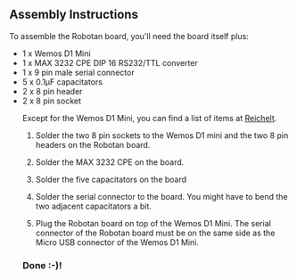 <H2>Assembly Instructions</H2>
To assemble the Robotan board, you'll need the board itself plus:  
<BR>
<UL>
<LI>1 x Wemos D1 Mini
<LI>1 x MAX 3232 CPE DIP 16 RS232/TTL converter
<LI>1 x 9 pin male serial connector
<LI>5 x 0.1µF capacitators
<LI>2 x 8 pin header
<LI>2 x 8 pin socket

Except for the Wemos D1 Mini, you can find a list of items at <A HREF="https://www.reichelt.de/my/1409494">Reichelt</A>.

1. Solder the two 8 pin sockets to the Wemos D1 mini and the two 8 pin headers on the Robotan board.

2. Solder the MAX 3232 CPE on the board.

3. Solder the five capacitators on the board

4. Solder the serial connector to the board. You might have to bend the two adjacent capacitators a bit.

5. Plug the Robotan board on top of the Wemos D1 Mini. The serial connector of the Robotan board must be on the same side as the Micro USB 
connector of the Wemos D1 Mini.

<H3>Done :-)!</H3>
